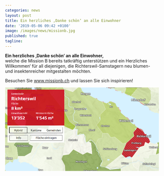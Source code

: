 ```yaml
---
categories: news
layout: post
title: Ein herzliches ‚Danke schön‘ an alle Einwohner 
date: '2019-05-06 09:42 +0100'
image: /images/news/missionb.jpg
published: true
tagline:
---
```


**Ein herzliches ‚Danke schön‘ an alle Einwohner,**  
welche die Mission B bereits tatkräftig unterstützen und ein Herzliches Willkommen‘ für all diejenigen, die Richterswil-Samstagern neu blumen- und insektenreicher mitgestalten möchten.  

Besuchen Sie www.missionb.ch und lassen Sie sich inspirieren!  
  
<img class="float-left mr-20" src="/images/news/missionb.jpg" /> 
